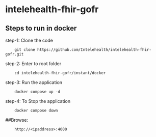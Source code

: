 # intelehealth-fhir-gofr

## Steps to run in docker

step-1: Clone the code

        git clone https://github.com/Intelehealth/intelehealth-fhir-gofr.git

step-2: Enter to root folder

        cd intelehealth-fhir-gofr/instant/docker

step-3: Run the application

        docker compose up -d

step-4: To Stop the application

        docker compose down


##Browse:

        http://<ipaddress>:4000